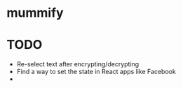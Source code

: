 # mummify
# TODO
* Re-select text after encrypting/decrypting
* Find a way to set the state in React apps like Facebook
* 
